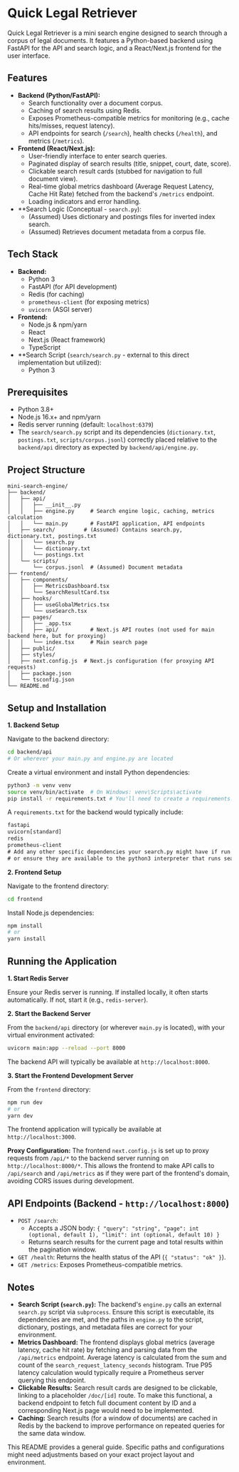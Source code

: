 # Quick Legal Retriever

Quick Legal Retriever is a mini search engine designed to search through a corpus of legal documents. It features a Python-based backend using FastAPI for the API and search logic, and a React/Next.js frontend for the user interface.

## Features

- **Backend (Python/FastAPI):**
  - Search functionality over a document corpus.
  - Caching of search results using Redis.
  - Exposes Prometheus-compatible metrics for monitoring (e.g., cache hits/misses, request latency).
  - API endpoints for search (`/search`), health checks (`/health`), and metrics (`/metrics`).
- **Frontend (React/Next.js):**
  - User-friendly interface to enter search queries.
  - Paginated display of search results (title, snippet, court, date, score).
  - Clickable search result cards (stubbed for navigation to full document view).
  - Real-time global metrics dashboard (Average Request Latency, Cache Hit Rate) fetched from the backend's `/metrics` endpoint.
  - Loading indicators and error handling.
- **Search Logic (Conceptual - `search.py`):
  - (Assumed) Uses dictionary and postings files for inverted index search.
  - (Assumed) Retrieves document metadata from a corpus file.

## Tech Stack

- **Backend:**
  - Python 3
  - FastAPI (for API development)
  - Redis (for caching)
  - `prometheus-client` (for exposing metrics)
  - `uvicorn` (ASGI server)
- **Frontend:**
  - Node.js & npm/yarn
  - React
  - Next.js (React framework)
  - TypeScript
- **Search Script (`search/search.py` - external to this direct implementation but utilized):
  - Python 3

## Prerequisites

- Python 3.8+
- Node.js 16.x+ and npm/yarn
- Redis server running (default: `localhost:6379`)
- The `search/search.py` script and its dependencies (`dictionary.txt`, `postings.txt`, `scripts/corpus.jsonl`) correctly placed relative to the `backend/api` directory as expected by `backend/api/engine.py`.

## Project Structure

```
mini-search-engine/
├── backend/
│   ├── api/
│   │   ├── __init__.py
│   │   ├── engine.py     # Search engine logic, caching, metrics calculation
│   │   └── main.py       # FastAPI application, API endpoints
│   ├── search/         # (Assumed) Contains search.py, dictionary.txt, postings.txt
│   │   └── search.py
│   │   └── dictionary.txt
│   │   └── postings.txt
│   └── scripts/
│       └── corpus.jsonl  # (Assumed) Document metadata
├── frontend/
│   ├── components/
│   │   ├── MetricsDashboard.tsx
│   │   └── SearchResultCard.tsx
│   ├── hooks/
│   │   ├── useGlobalMetrics.tsx
│   │   └── useSearch.tsx
│   ├── pages/
│   │   ├── _app.tsx
│   │   ├── api/          # Next.js API routes (not used for main backend here, but for proxying)
│   │   └── index.tsx     # Main search page
│   ├── public/
│   ├── styles/
│   ├── next.config.js  # Next.js configuration (for proxying API requests)
│   ├── package.json
│   └── tsconfig.json
└── README.md
```

## Setup and Installation

**1. Backend Setup**

Navigate to the backend directory:
```bash
cd backend/api 
# Or wherever your main.py and engine.py are located
```

Create a virtual environment and install Python dependencies:
```bash
python3 -m venv venv
source venv/bin/activate  # On Windows: venv\Scripts\activate
pip install -r requirements.txt # You'll need to create a requirements.txt
```

A `requirements.txt` for the backend would typically include:
```txt
fastapi
uvicorn[standard]
redis
prometheus-client
# Add any other specific dependencies your search.py might have if run in the same env,
# or ensure they are available to the python3 interpreter that runs search.py
```

**2. Frontend Setup**

Navigate to the frontend directory:
```bash
cd frontend
```

Install Node.js dependencies:
```bash
npm install
# or
yarn install
```

## Running the Application

**1. Start Redis Server**

Ensure your Redis server is running. If installed locally, it often starts automatically. If not, start it (e.g., `redis-server`).

**2. Start the Backend Server**

From the `backend/api` directory (or wherever `main.py` is located), with your virtual environment activated:
```bash
uvicorn main:app --reload --port 8000
```
The backend API will typically be available at `http://localhost:8000`.

**3. Start the Frontend Development Server**

From the `frontend` directory:
```bash
npm run dev
# or
yarn dev
```
The frontend application will typically be available at `http://localhost:3000`.

**Proxy Configuration:**
The frontend `next.config.js` is set up to proxy requests from `/api/*` to the backend server running on `http://localhost:8000/*`. This allows the frontend to make API calls to `/api/search` and `/api/metrics` as if they were part of the frontend's domain, avoiding CORS issues during development.

## API Endpoints (Backend - `http://localhost:8000`)

- `POST /search`: 
  - Accepts a JSON body: `{ "query": "string", "page": int (optional, default 1), "limit": int (optional, default 10) }`
  - Returns search results for the current page and total results within the pagination window.
- `GET /health`: Returns the health status of the API (`{ "status": "ok" }`).
- `GET /metrics`: Exposes Prometheus-compatible metrics.

## Notes

- **Search Script (`search.py`):** The backend's `engine.py` calls an external `search.py` script via `subprocess`. Ensure this script is executable, its dependencies are met, and the paths in `engine.py` to the script, dictionary, postings, and metadata files are correct for your environment.
- **Metrics Dashboard:** The frontend displays global metrics (average latency, cache hit rate) by fetching and parsing data from the `/api/metrics` endpoint. Average latency is calculated from the sum and count of the `search_request_latency_seconds` histogram. True P95 latency calculation would typically require a Prometheus server querying this endpoint.
- **Clickable Results:** Search result cards are designed to be clickable, linking to a placeholder `/doc/[id]` route. To make this functional, a backend endpoint to fetch full document content by ID and a corresponding Next.js page would need to be implemented.
- **Caching:** Search results (for a window of documents) are cached in Redis by the backend to improve performance on repeated queries for the same data window.

This README provides a general guide. Specific paths and configurations might need adjustments based on your exact project layout and environment.